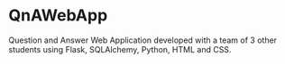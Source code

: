 # QnAWebApp
Question and Answer Web Application developed with a team of 3 other students using Flask, SQLAlchemy, Python, HTML and CSS.
